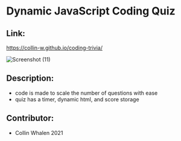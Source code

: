 # Dynamic JavaScript Coding Quiz 

## Link:
https://collin-w.github.io/coding-trivia/

![Screenshot (11)](https://user-images.githubusercontent.com/88279562/133948298-71515b78-5809-4fed-a60d-d4c60392bbd0.png)

## Description:
- code is made to scale the number of questions with ease
- quiz has a timer, dynamic html, and score storage

## Contributor:
- Collin Whalen 2021
